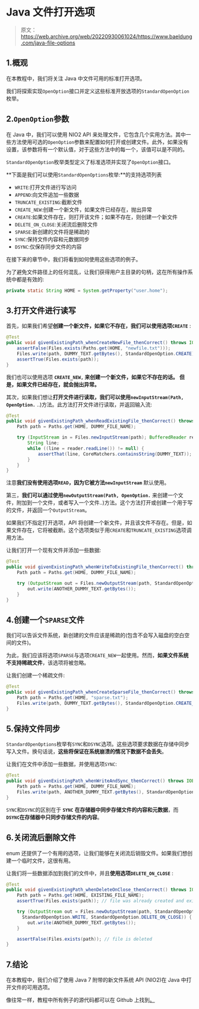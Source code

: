 # Java 文件打开选项

> 原文：<https://web.archive.org/web/20220930061024/https://www.baeldung.com/java-file-options>

## 1.概观

在本教程中，我们将关注 Java 中文件可用的标准打开选项。

我们将探索实现`OpenOption`接口并定义这些标准开放选项的`StandardOpenOption`枚举。

## 2.`OpenOption`参数

在 Java 中，我们可以使用 NIO2 API 来处理文件，它包含几个实用方法。其中一些方法使用可选的`OpenOption`参数来配置如何打开或创建文件。此外，如果没有设置，该参数将有一个默认值，对于这些方法中的每一个，该值可以是不同的。

`StandardOpenOption`枚举类型定义了标准选项并实现了`OpenOption`接口。

**下面是我们可以使用`StandardOpenOptions`枚举:**的支持选项列表

*   `WRITE`:打开文件进行写访问
*   `APPEND`:向文件追加一些数据
*   `TRUNCATE_EXISTING`:截断文件
*   `CREATE_NEW`:创建一个新文件，如果文件已经存在，抛出异常
*   `CREATE`:如果文件存在，则打开该文件；如果不存在，则创建一个新文件
*   `DELETE_ON_CLOSE`:关闭流后删除文件
*   `SPARSE`:新创建的文件将是稀疏的
*   `SYNC`:保持文件内容和元数据同步
*   `DSYNC`:仅保存同步文件的内容

在接下来的章节中，我们将看到如何使用这些选项的例子。

为了避免文件路径上的任何混乱，让我们获得用户主目录的句柄，这在所有操作系统中都是有效的:

```java
private static String HOME = System.getProperty("user.home");
```

## 3.打开文件进行读写

首先，如果我们希望**创建一个新文件，如果它不存在，我们可以使用选项`CREATE`** :

```java
@Test
public void givenExistingPath_whenCreateNewFile_thenCorrect() throws IOException {
    assertFalse(Files.exists(Paths.get(HOME, "newfile.txt")));
    Files.write(path, DUMMY_TEXT.getBytes(), StandardOpenOption.CREATE);
    assertTrue(Files.exists(path));
}
```

我们也可以使用选项 **`CREATE_NEW,` 来创建一个新文件，如果它不存在的话。** **但是，如果文件已经存在，就会抛出异常。**

其次，如果我们想让**打开文件进行读取，我们可以使用`newInputStream(Path, OpenOption.`** ..)方法。此方法打开文件进行读取，并返回输入流:

```java
@Test
public void givenExistingPath_whenReadExistingFile_thenCorrect() throws IOException {
    Path path = Paths.get(HOME, DUMMY_FILE_NAME);

    try (InputStream in = Files.newInputStream(path); BufferedReader reader = new BufferedReader(new InputStreamReader(in))) {
        String line;
        while ((line = reader.readLine()) != null) {
            assertThat(line, CoreMatchers.containsString(DUMMY_TEXT));
        }
    }
} 
```

注意**我们没有使用选项`READ`，因为它被方法`newInputStream`** 默认使用。

第三，**我们可以通过使用`newOutputStream(Path, OpenOption.`** 来创建一个文件，附加到一个文件，或者写入一个文件..)方法。这个方法打开或创建一个用于写的文件，并返回一个`OutputStream`。

如果我们不指定打开选项，API 将创建一个新文件，并且该文件不存在。但是，如果文件存在，它将被截断。这个选项类似于用`CREATE`和`TRUNCATE_EXISTING`选项调用方法。

让我们打开一个现有文件并添加一些数据:

```java
@Test
public void givenExistingPath_whenWriteToExistingFile_thenCorrect() throws IOException {
    Path path = Paths.get(HOME, DUMMY_FILE_NAME);

    try (OutputStream out = Files.newOutputStream(path, StandardOpenOption.APPEND, StandardOpenOption.WRITE)) {
        out.write(ANOTHER_DUMMY_TEXT.getBytes());
    }
}
```

## 4.创建一个`SPARSE`文件

我们可以告诉文件系统，新创建的文件应该是稀疏的(包含不会写入磁盘的空白空间的文件)。

为此，我们应该将选项`SPARSE`与选项`CREATE_NEW`一起使用。然而，**如果文件系统不支持稀疏文件**，该选项将被忽略。

让我们创建一个稀疏文件:

```java
@Test
public void givenExistingPath_whenCreateSparseFile_thenCorrect() throws IOException {
    Path path = Paths.get(HOME, "sparse.txt");
    Files.write(path, DUMMY_TEXT.getBytes(), StandardOpenOption.CREATE_NEW, StandardOpenOption.SPARSE);
}
```

## 5.保持文件同步

`StandardOpenOptions`枚举有`SYNC`和`DSYNC`选项。这些选项要求数据在存储中同步写入文件。换句话说，**这些将保证在系统崩溃的情况下数据不会丢失**。

让我们在文件中添加一些数据，并使用选项`SYNC`:

```java
@Test
public void givenExistingPath_whenWriteAndSync_thenCorrect() throws IOException {
    Path path = Paths.get(HOME, DUMMY_FILE_NAME);
    Files.write(path, ANOTHER_DUMMY_TEXT.getBytes(), StandardOpenOption.APPEND, StandardOpenOption.WRITE, StandardOpenOption.SYNC);
}
```

`SYNC`和`DSYNC`的区别在于 **`SYNC`** **在存储器中同步存储文件的内容和元数据**，而 **`DSYNC`在存储器中只同步存储文件的内容**。

## 6.关闭流后删除文件

enum 还提供了一个有用的选项，让我们能够在关闭流后销毁文件。如果我们想创建一个临时文件，这很有用。

让我们将一些数据添加到我们的文件中，并且**使用选项`DELETE_ON_CLOSE`** :

```java
@Test
public void givenExistingPath_whenDeleteOnClose_thenCorrect() throws IOException {
    Path path = Paths.get(HOME, EXISTING_FILE_NAME);
    assertTrue(Files.exists(path)); // file was already created and exists

    try (OutputStream out = Files.newOutputStream(path, StandardOpenOption.APPEND, 
      StandardOpenOption.WRITE, StandardOpenOption.DELETE_ON_CLOSE)) {
        out.write(ANOTHER_DUMMY_TEXT.getBytes());
    }

    assertFalse(Files.exists(path)); // file is deleted
}
```

## 7.结论

在本教程中，我们介绍了使用 Java 7 附带的新文件系统 API (NIO2)在 Java 中打开文件的可用选项。

像往常一样，教程中所有例子的源代码都可以在 Github 上找到[。](https://web.archive.org/web/20220524034652/https://github.com/eugenp/tutorials/tree/master/core-java-modules/core-java-io-3)
